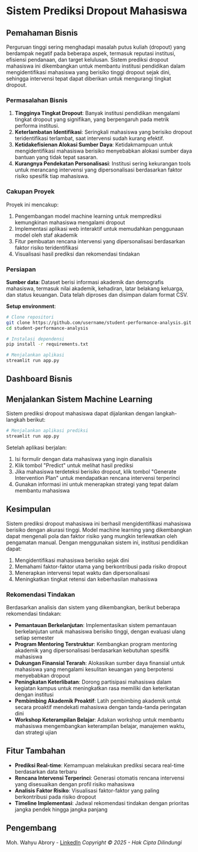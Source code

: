 # Sistem Prediksi Dropout Mahasiswa

## Pemahaman Bisnis
Perguruan tinggi sering menghadapi masalah putus kuliah (dropout) yang berdampak negatif pada beberapa aspek, termasuk reputasi institusi, efisiensi pendanaan, dan target kelulusan. Sistem prediksi dropout mahasiswa ini dikembangkan untuk membantu institusi pendidikan dalam mengidentifikasi mahasiswa yang berisiko tinggi dropout sejak dini, sehingga intervensi tepat dapat diberikan untuk mengurangi tingkat dropout.

### Permasalahan Bisnis
1. **Tingginya Tingkat Dropout**: Banyak institusi pendidikan mengalami tingkat dropout yang signifikan, yang berpengaruh pada metrik performa institusi.
2. **Keterlambatan Identifikasi**: Seringkali mahasiswa yang berisiko dropout teridentifikasi terlambat, saat intervensi sudah kurang efektif.
3. **Ketidakefisienan Alokasi Sumber Daya**: Ketidakmampuan untuk mengidentifikasi mahasiswa berisiko menyebabkan alokasi sumber daya bantuan yang tidak tepat sasaran.
4. **Kurangnya Pendekatan Personalisasi**: Institusi sering kekurangan tools untuk merancang intervensi yang dipersonalisasi berdasarkan faktor risiko spesifik tiap mahasiswa.

### Cakupan Proyek
Proyek ini mencakup:
1. Pengembangan model machine learning untuk memprediksi kemungkinan mahasiswa mengalami dropout
2. Implementasi aplikasi web interaktif untuk memudahkan penggunaan model oleh staf akademik
3. Fitur pembuatan rencana intervensi yang dipersonalisasi berdasarkan faktor risiko teridentifikasi
4. Visualisasi hasil prediksi dan rekomendasi tindakan

### Persiapan

**Sumber data**: Dataset berisi informasi akademik dan demografis mahasiswa, termasuk nilai akademik, kehadiran, latar belakang keluarga, dan status keuangan. Data telah diproses dan disimpan dalam format CSV.

**Setup environment**:
```bash
# Clone repositori
git clone https://github.com/username/student-performance-analysis.git
cd student-performance-analysis

# Instalasi dependensi
pip install -r requirements.txt

# Menjalankan aplikasi
streamlit run app.py
```

## Dashboard Bisnis

## Menjalankan Sistem Machine Learning
Sistem prediksi dropout mahasiswa dapat dijalankan dengan langkah-langkah berikut:

```bash
# Menjalankan aplikasi prediksi
streamlit run app.py
```

Setelah aplikasi berjalan:
1. Isi formulir dengan data mahasiswa yang ingin dianalisis
2. Klik tombol "Predict" untuk melihat hasil prediksi
3. Jika mahasiswa terdeteksi berisiko dropout, klik tombol "Generate Intervention Plan" untuk mendapatkan rencana intervensi terperinci
4. Gunakan informasi ini untuk menerapkan strategi yang tepat dalam membantu mahasiswa

## Kesimpulan
Sistem prediksi dropout mahasiswa ini berhasil mengidentifikasi mahasiswa berisiko dengan akurasi tinggi. Model machine learning yang dikembangkan dapat mengenali pola dan faktor risiko yang mungkin terlewatkan oleh pengamatan manual. Dengan menggunakan sistem ini, institusi pendidikan dapat:

1. Mengidentifikasi mahasiswa berisiko sejak dini
2. Memahami faktor-faktor utama yang berkontribusi pada risiko dropout
3. Menerapkan intervensi tepat waktu dan dipersonalisasi
4. Meningkatkan tingkat retensi dan keberhasilan mahasiswa

### Rekomendasi Tindakan
Berdasarkan analisis dan sistem yang dikembangkan, berikut beberapa rekomendasi tindakan:

- **Pemantauan Berkelanjutan**: Implementasikan sistem pemantauan berkelanjutan untuk mahasiswa berisiko tinggi, dengan evaluasi ulang setiap semester
- **Program Mentoring Terstruktur**: Kembangkan program mentoring akademik yang dipersonalisasi berdasarkan kebutuhan spesifik mahasiswa
- **Dukungan Finansial Terarah**: Alokasikan sumber daya finansial untuk mahasiswa yang mengalami kesulitan keuangan yang berpotensi menyebabkan dropout
- **Peningkatan Keterlibatan**: Dorong partisipasi mahasiswa dalam kegiatan kampus untuk meningkatkan rasa memiliki dan keterikatan dengan institusi
- **Pembimbing Akademik Proaktif**: Latih pembimbing akademik untuk secara proaktif mendekati mahasiswa dengan tanda-tanda peringatan dini
- **Workshop Keterampilan Belajar**: Adakan workshop untuk membantu mahasiswa mengembangkan keterampilan belajar, manajemen waktu, dan strategi ujian

## Fitur Tambahan
- **Prediksi Real-time**: Kemampuan melakukan prediksi secara real-time berdasarkan data terbaru
- **Rencana Intervensi Terperinci**: Generasi otomatis rencana intervensi yang disesuaikan dengan profil risiko mahasiswa
- **Analisis Faktor Risiko**: Visualisasi faktor-faktor yang paling berkontribusi pada risiko dropout
- **Timeline Implementasi**: Jadwal rekomendasi tindakan dengan prioritas jangka pendek hingga jangka panjang

## Pengembang
Moh. Wahyu Abrory - [LinkedIn](http://linkedin.com/in/wahyuabrory)
*Copyright © 2025 - Hak Cipta Dilindungi*
